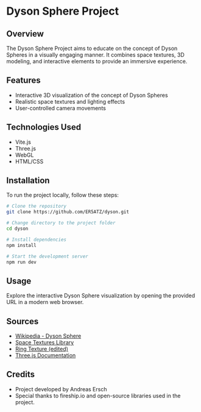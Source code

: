 # Dyson Sphere Project


## Overview

The Dyson Sphere Project aims to educate on the concept of Dyson Spheres in a visually engaging manner. It combines space textures, 3D modeling, and interactive elements to provide an immersive experience.

## Features

- Interactive 3D visualization of the concept of Dyson Spheres
- Realistic space textures and lighting effects
- User-controlled camera movements

## Technologies Used

- Vite.js
- Three.js
- WebGL
- HTML/CSS

## Installation

To run the project locally, follow these steps:

```bash
# Clone the repository
git clone https://github.com/ER5ATZ/dyson.git

# Change directory to the project folder
cd dyson

# Install dependencies
npm install

# Start the development server
npm run dev
```

## Usage

Explore the interactive Dyson Sphere visualization by opening the provided URL in a modern web browser.

## Sources

- [Wikipedia - Dyson Sphere](https://en.wikipedia.org/wiki/Dyson_sphere)
- [Space Textures Library](https://www.solarsystemscope.com/textures/)
- [Ring Texture (edited)](https://ambientcg.com/view?id=Tiles129B)
- [Three.js Documentation](https://threejs.org/docs/)

## Credits

- Project developed by Andreas Ersch
- Special thanks to fireship.io and open-source libraries used in the project.
